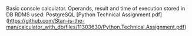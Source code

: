 Basic console calculator. 
Operands, result and time of execution stored in DB
RDMS used: PostgreSQL
[Python Technical Assignment.pdf]
(https://github.com/Stan-is-the-man/calculator_with_db/files/11303630/Python.Technical.Assignment.pdf)
